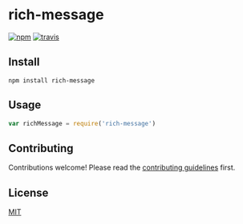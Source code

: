 # rich-message

[![npm][npm-image]][npm-url]
[![travis][travis-image]][travis-url]

[npm-image]: https://img.shields.io/npm/v/rich-message.svg?style=flat-square
[npm-url]: https://www.npmjs.com/package/rich-message
[travis-image]: https://img.shields.io/travis/moose-team/rich-message.svg?style=flat-square
[travis-url]: https://travis-ci.org/moose-team/rich-message



## Install

```
npm install rich-message
```

## Usage

```js
var richMessage = require('rich-message')
```

## Contributing

Contributions welcome! Please read the [contributing guidelines](CONTRIBUTING.md) first.

## License

[MIT](LICENSE.md)

